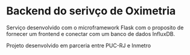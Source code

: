 # Backend do serivço de Oximetria

Serviço desenvolvido com o microframework Flask com o proposito de fornecer um frontend e conectar com um banco de dados InfluxDB.

Projeto desenvolvido em parceria entre PUC-RJ e Inmetro